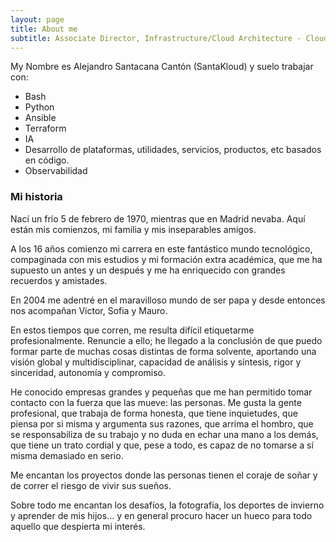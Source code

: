 ```yaml
---
layout: page
title: About me
subtitle: Associate Director, Infrastructure/Cloud Architecture - Cloud Native Researcher - Infrastructure Architect Cloud Migration & Modernization (AZR AWS GCP OCI IBM)
---
```


My Nombre es Alejandro Santacana Cantón (SantaKloud) y suelo trabajar con:

- Bash
- Python
- Ansible
- Terraform
- IA
- Desarrollo de plataformas, utilidades, servicios, productos, etc basados en código.
- Observabilidad


### Mi historia

Nací un frío 5 de febrero de 1970, mientras que en Madrid nevaba. Aquí están mis comienzos, mi familia y mis inseparables amigos.

A los 16 años comienzo mi carrera en este fantástico mundo tecnológico, compaginada con mis estudios y mi formación extra académica, que me ha supuesto un antes y un después y me ha enriquecido con grandes recuerdos y amistades.

En 2004 me adentré en el maravilloso mundo de ser papa y desde entonces nos acompañan Victor, Sofia y Mauro.

En estos tiempos que corren, me resulta difícil etiquetarme profesionalmente. Renuncie a ello; he llegado a la conclusión de que puedo formar parte de muchas cosas distintas de forma solvente, aportando una visión global y multidisciplinar, capacidad de análisis y síntesis, rigor y sinceridad, autonomía y compromiso.

He conocido empresas grandes y pequeñas que me han permitido tomar contacto con la fuerza que las mueve: las personas. Me gusta la gente profesional, que trabaja de forma honesta, que tiene inquietudes, que piensa por si misma y argumenta sus razones, que arrima el hombro, que se responsabiliza de su trabajo y no duda en echar una mano a los demás, que tiene un trato cordial y que, pese a todo, es capaz de no tomarse a sí misma demasiado en serio.

Me encantan los proyectos donde las personas tienen el coraje de soñar y de correr el riesgo de vivir sus sueños.

Sobre todo me encantan los desafíos, la fotografía, los deportes de invierno y aprender de mis hijos... y en general procuro hacer un hueco para todo aquello que despierta mi interés.


